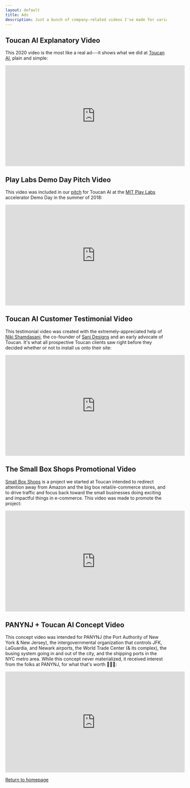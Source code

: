 ```yaml
---
layout: default
title: Ads
description: Just a bunch of company-related videos I've made for various reasons
---
```


## Toucan AI Explanatory Video
This 2020 video is the most like a real ad---it shows what we did at [Toucan AI](./startups/toucan-ai.html), plain and simple:

<iframe width="560" height="315" src="https://www.youtube.com/embed/k3P_awQEJtU" title="YouTube video player" frameborder="0" allow="accelerometer; autoplay; clipboard-write; encrypted-media; gyroscope; picture-in-picture" allowfullscreen></iframe>

## Play Labs Demo Day Pitch Video
This video was included in our [pitch](https://www.youtube.com/watch?v=u4ejTNQtqYY) for Toucan AI at the [MIT Play Labs](https://www.playlabs.tv) accelerator Demo Day in the summer of 2018:

<iframe width="560" height="315" src="https://www.youtube.com/embed/08TAFfKFwuw" title="YouTube video player" frameborder="0" allow="accelerometer; autoplay; clipboard-write; encrypted-media; gyroscope; picture-in-picture" allowfullscreen></iframe>

## Toucan AI Customer Testimonial Video
This testimonial video was created with the extremely-appreciated help of [Niki Shamdasani](https://www.linkedin.com/in/nikishamdasani), the co-founder of [Sani Designs](https://www.sanidesigns.com) and an early advocate of Toucan. It's what all prospective Toucan clients saw right before they decided whether or not to install us onto their site:

<iframe width="560" height="315" src="https://www.youtube.com/embed/VXDF_wyeVmI" title="YouTube video player" frameborder="0" allow="accelerometer; autoplay; clipboard-write; encrypted-media; gyroscope; picture-in-picture" allowfullscreen></iframe>

## The Small Box Shops Promotional Video
[Small Box Shops](./projects.html#SBS) is a project we started at Toucan intended to redirect attention away from Amazon and the big box retail/e-commerce stores, and to drive traffic and focus back toward the small businesses doing exciting and impactful things in e-commerce. This video was made to promote the project:

<iframe width="560" height="315" src="https://www.youtube.com/embed/4U6EuLzGZuY" title="YouTube video player" frameborder="0" allow="accelerometer; autoplay; clipboard-write; encrypted-media; gyroscope; picture-in-picture" allowfullscreen></iframe>

## PANYNJ + Toucan AI Concept Video
This concept video was intended for PANYNJ (the Port Authority of New York & New Jersey), the intergovernmental organization that controls JFK, LaGuardia, and Newark airports, the World Trade Center (& its complex), the busing system going in and out of the city, and the shipping ports in the NYC metro area. While this concept never materialized, it received interest from the folks at PANYNJ, for what that's worth 🤷🏾‍♂️:

<iframe width="560" height="315" src="https://www.youtube.com/embed/9-1Wc4zFrKY" title="YouTube video player" frameborder="0" allow="accelerometer; autoplay; clipboard-write; encrypted-media; gyroscope; picture-in-picture" allowfullscreen></iframe>

[Return to homepage](../)
